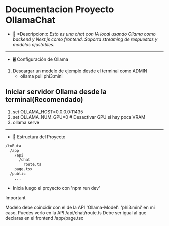 # **Documentacion  Proyecto OllamaChat**
- 📝 *Descripcion:c *Esto es una chat con IA local usando Ollama como backend y Next.js como frontend. Soporta streaming de respuestas y modelos ajustables.*


---

- 🖥️ Configuración de Ollama
1. Descargar un modelo de ejemplo  desde el terminal como ADMIN
    - ollama pull phi3:mini

## Iniciar servidor Ollama desde la terminal(Recomendado)
1. set OLLAMA_HOST=0.0.0.0:11435
2. set OLLAMA_NUM_GPU=0  # Desactivar GPU si hay poca VRAM
3. ollama serve



--- 
- 🚀 Estructura del Proyecto

```bash
/tuRuta
  /app
    /api
      /chat
        route.ts      
    page.tsx           
  /public
    ...               
```

- Inicia luego el proyecto con 'npm run dev'


> [!IMPORTANT]
> Modelo debe coincidir con el de la API  'Ollama-Model': 'phi3:mini'  en mi caso,  Puedes verlo en la API  /api/chat/route.ts
> Debe ser igual al que declaras en el frontend /app/page.tsx

